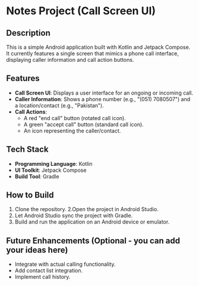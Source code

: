 # Notes Project (Call Screen UI)

## Description

This is a simple Android application built with Kotlin and Jetpack Compose. It currently features a single screen that mimics a phone call interface, displaying caller information and call action buttons.

## Features

*   **Call Screen UI**: Displays a user interface for an ongoing or incoming call.
*   **Caller Information**: Shows a phone number (e.g., "(051) 7080507") and a location/contact (e.g., "Pakistan").
*   **Call Actions**:
    *   A red "end call" button (rotated call icon).
    *   A green "accept call" button (standard call icon).
    *   An icon representing the caller/contact.

## Tech Stack

*   **Programming Language**: Kotlin
*   **UI Toolkit**: Jetpack Compose
*   **Build Tool**: Gradle

## How to Build

1.  Clone the repository.
    2.Open the project in Android Studio.
3.  Let Android Studio sync the project with Gradle.
4.  Build and run the application on an Android device or emulator.

## Future Enhancements (Optional - you can add your ideas here)

*   Integrate with actual calling functionality.
*   Add contact list integration.
*   Implement call history.
